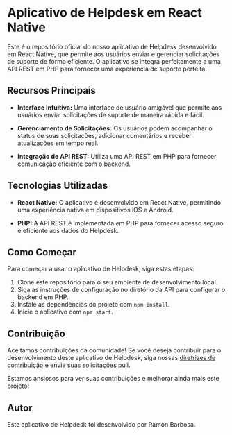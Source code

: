 # Aplicativo de Helpdesk em React Native

Este é o repositório oficial do nosso aplicativo de Helpdesk desenvolvido em React Native, que permite aos usuários enviar e gerenciar solicitações de suporte de forma eficiente. O aplicativo se integra perfeitamente a uma API REST em PHP para fornecer uma experiência de suporte perfeita.

## Recursos Principais

- **Interface Intuitiva:** Uma interface de usuário amigável que permite aos usuários enviar solicitações de suporte de maneira rápida e fácil.

- **Gerenciamento de Solicitações:** Os usuários podem acompanhar o status de suas solicitações, adicionar comentários e receber atualizações em tempo real.

- **Integração de API REST:** Utiliza uma API REST em PHP para fornecer comunicação eficiente com o backend.

## Tecnologias Utilizadas

- **React Native:** O aplicativo é desenvolvido em React Native, permitindo uma experiência nativa em dispositivos iOS e Android.

- **PHP:** A API REST é implementada em PHP para fornecer acesso seguro e eficiente aos dados do Helpdesk.

## Como Começar

Para começar a usar o aplicativo de Helpdesk, siga estas etapas:

1. Clone este repositório para o seu ambiente de desenvolvimento local.
2. Siga as instruções de configuração no diretório da API para configurar o backend em PHP.
3. Instale as dependências do projeto com `npm install`.
4. Inicie o aplicativo com `npm start`.


## Contribuição

Aceitamos contribuições da comunidade! Se você deseja contribuir para o desenvolvimento deste aplicativo de Helpdesk, siga nossas [diretrizes de contribuição](link-para-diretrizes-de-contribuicao) e envie suas solicitações pull.

Estamos ansiosos para ver suas contribuições e melhorar ainda mais este projeto!

## Autor

Este aplicativo de Helpdesk foi desenvolvido por Ramon Barbosa.

